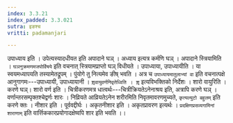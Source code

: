 ```yaml
---
index: 3.3.21
index_padded: 3.3.021
sutra: इङश्च
vritti: padamanjari

---
```

उपाध्याय इति । उपेत्यस्यादधीयत इति अपादाने घञ् । अध्याय इत्यत्र कर्मणि घञ् ।
अपादाने स्त्रियामिति । `घञनुक्रमणमजपोर्विषये` इति वचनात् स्त्रियामप्राप्तो घञ् विधीयते । उपाध्याया, उपाध्यायीति । या स्वयमध्यापयति तस्यामेतद्रूपम् । पुंयोगे तु नित्यमेव ङीष् भवति । अत्र च `उपाध्यायमातुलाभ्यां वा` इति वचनात्पक्षे आनुगागमः---उपाध्यायी, उपाध्यायानी ।
`शृ़वायुवर्णनिवृतेध्विति । शृ़` इत्यविभक्तिको निर्देशः । शारो वायुरिति । करणे घञ्। शारो वर्ण इति । चित्रीकरणमत्र धात्वर्थः---चित्रीक्रियतेऽनेनाश्रय इति, अत्रापि करणे घञ् । वर्णान्तरसम्पृक्तश्चेद्वर्णः शारः । निव्रियते आव्रियतेऽनेन शरीरमिति निवृतमावरणमुच्यते, `कृत्यल्युटो बहुलम्` इति करणे क्तः । नीशार इति । पूर्ववद्दीर्घः । अकृतनीशार इति । अकृतप्रावरण इत्यर्थः । `प्रदक्षिणप्रसव्यगामिनां शाराणाम्` इति वार्त्तिककारप्रयोगादक्षेष्वपि शार इति भवति ।।